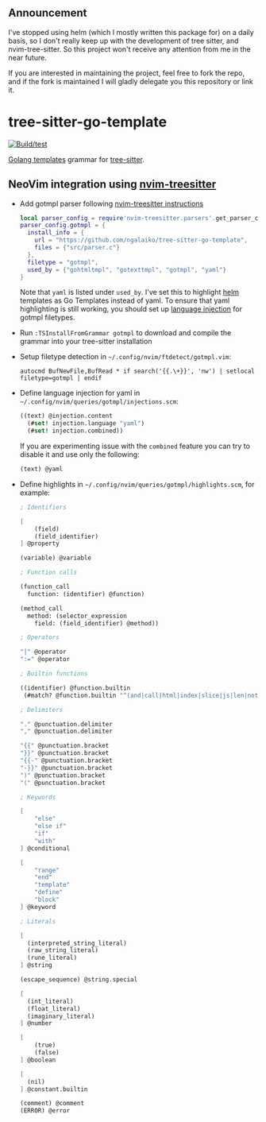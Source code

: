 ## Announcement 

I've stopped using helm (which I mostly written this package for) on a daily basis, so I don't really keep up with the development of tree sitter, and nvim-tree-sitter. So this project won't receive any attention from me in the near future.

If you are interested in maintaining the project, feel free to fork the repo, and if the fork is maintained I will gladly delegate you this repository or link it.

# tree-sitter-go-template

[![Build/test](https://github.com/ngalaiko/tree-sitter-go-template/actions/workflows/ci.yaml/badge.svg)](https://github.com/ngalaiko/tree-sitter-go-template/actions/workflows/ci.yaml)

[Golang templates][] grammar for [tree-sitter][].

[tree-sitter]: https://github.com/tree-sitter/tree-sitter
[Golang templates]: https://golang.org/pkg/text/template/

## NeoVim integration using [nvim-treesitter][]

* Add gotmpl parser following [nvim-treesitter instructions][]
  ```lua
  local parser_config = require'nvim-treesitter.parsers'.get_parser_configs()
  parser_config.gotmpl = {
    install_info = {
      url = "https://github.com/ngalaiko/tree-sitter-go-template",
      files = {"src/parser.c"}
    },
    filetype = "gotmpl",
    used_by = {"gohtmltmpl", "gotexttmpl", "gotmpl", "yaml"}
  }
  ```
  Note that `yaml` is listed under `used_by`. I've set this to highlight [helm][] templates as Go Templates instead of yaml.
  To ensure that yaml highlighting is still working, you should set up [language injection][] for gotmpl filetypes.

* Run `:TSInstallFromGrammar gotmpl` to download and compile the grammar into your tree-sitter installation
* Setup filetype detection in `~/.config/nvim/ftdetect/gotmpl.vim`:
  ```vimscript
  autocmd BufNewFile,BufRead * if search('{{.\+}}', 'nw') | setlocal filetype=gotmpl | endif
  ```
* Define language injection for yaml in `~/.config/nvim/queries/gotmpl/injections.scm`:
  ```scheme
  ((text) @injection.content
    (#set! injection.language "yaml")
    (#set! injection.combined))
  ```
  If you are experimenting issue with the `combined` feature you can try to
  disable it and use only the following:
  ```scheme
  (text) @yaml
  ```
* Define highlights in `~/.config/nvim/queries/gotmpl/highlights.scm`, for example:
  ```scheme
  ; Identifiers

  [
      (field)
      (field_identifier)
  ] @property

  (variable) @variable

  ; Function calls

  (function_call
    function: (identifier) @function)

  (method_call
    method: (selector_expression
      field: (field_identifier) @method))

  ; Operators

  "|" @operator
  ":=" @operator

  ; Builtin functions

  ((identifier) @function.builtin
   (#match? @function.builtin "^(and|call|html|index|slice|js|len|not|or|print|printf|println|urlquery|eq|ne|lt|ge|gt|ge)$"))

  ; Delimiters

  "." @punctuation.delimiter
  "," @punctuation.delimiter

  "{{" @punctuation.bracket
  "}}" @punctuation.bracket
  "{{-" @punctuation.bracket
  "-}}" @punctuation.bracket
  ")" @punctuation.bracket
  "(" @punctuation.bracket

  ; Keywords

  [
      "else"
      "else if"
      "if"
      "with"
  ] @conditional

  [
      "range"
      "end"
      "template"
      "define"
      "block"
  ] @keyword

  ; Literals

  [
    (interpreted_string_literal)
    (raw_string_literal)
    (rune_literal)
  ] @string

  (escape_sequence) @string.special

  [
    (int_literal)
    (float_literal)
    (imaginary_literal)
  ] @number

  [
      (true)
      (false)
  ] @boolean

  [
    (nil)
  ] @constant.builtin

  (comment) @comment
  (ERROR) @error
  ```

[nvim-treesitter instructions]: https://github.com/nvim-treesitter/nvim-treesitter#adding-parsers
[nvim-treesitter]: https://github.com/nvim-treesitter/nvim-treesitter
[helm]: https://helm.sh
[language injection]: https://tree-sitter.github.io/tree-sitter/syntax-highlighting#language-injection

